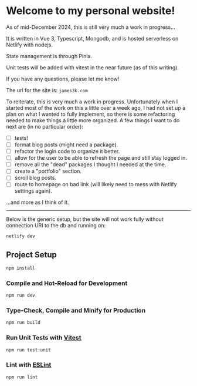 # Welcome to my personal website!

As of mid-December 2024, this is still very much a work in progress...

It is written in Vue 3, Typescript, Mongodb, and is hosted serverless on Netlify with nodejs.

State management is through Pinia.

Unit tests will be added with vitest in the near future (as of this writing).


If you have any questions, please let me know!

The url for the site is: 
``` james3k.com ```

To reiterate, this is very much a work in progress.  Unfortunately when I started most of the work on this a little over a week ago, I had not set up a plan on what I wanted to fully implement, so there is some refactoring needed to make things a little more organized. 
A few things I want to do next are (in no particular order):

- [ ] tests!
- [ ] format blog posts (might need a package).
- [ ] refactor the login code to organize it better.
- [ ] allow for the user to be able to refresh the page and still stay logged in.
- [ ] remove all the "dead" packages I thought I needed at the time.
- [ ] create a "portfolio" section.
- [ ] scroll blog posts.
- [ ] route to homepage on bad link (will likely need to mess with Netlify settings again).

...and more as I think of it.

--- 

Below is the generic setup, but the site will not work fully without connection URI to the db and running on: 

```sh
netlify dev
```

## Project Setup

```sh
npm install
```

### Compile and Hot-Reload for Development

```sh
npm run dev
```

### Type-Check, Compile and Minify for Production

```sh
npm run build
```

### Run Unit Tests with [Vitest](https://vitest.dev/)

```sh
npm run test:unit
```

### Lint with [ESLint](https://eslint.org/)

```sh
npm run lint
```